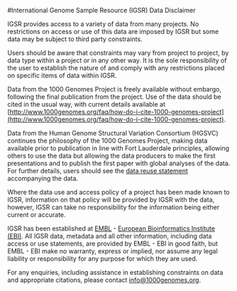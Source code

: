 #International Genome Sample Resource (IGSR) Data Disclaimer

IGSR provides access to a variety of data from many projects. No restrictions on access or use of this data are imposed by IGSR but some data may be subject to third party constraints.

Users should be aware that constraints may vary from project to project, by data type within a project or in any other way. It is the sole responsibility of the user to establish the nature of and comply with any restrictions placed on specific items of data within IGSR.

Data from the 1000 Genomes Project is freely available without embargo, following the final publication from the project. Use of the data should be cited in the usual way, with current details available at  [http://www.1000genomes.org/faq/how-do-i-cite-1000-genomes-project](http://www.1000genomes.org/faq/how-do-i-cite-1000-genomes-project).

Data from the Human Genome Structural Variation Consortium (HGSVC) continues the philosophy of the 1000 Genomes Project, making data available prior to publication in line with Fort Lauderdale principles, allowing others to use the data but allowing the data producers to make the first presentations and to publish the first paper with global analyses of the data. For further details, users should see the [data reuse statement](https://github.com/igsr/1000Genomes_data_indexes/blob/master/data_collections/hgsv_sv_discovery/README_hgsvc_datareuse_statement.md) accompanying the data.

Where the data use and access policy of a project has been made known to IGSR, information on that policy will be provided by IGSR with the data, however, IGSR can take no responsibility for the information being either current or accurate.

IGSR has been established at [EMBL](http://www.embl.org) - [European Bioinformatics Institute (EBI)](http://www.ebi.ac.uk). All IGSR data, metadata and all other information, including data access or use statements, are provided by EMBL - EBI in good faith, but EMBL - EBI make no warranty, express or implied, nor assume any legal liability or responsibility for any purpose for which they are used.

For any enquiries, including assistance in establishing constraints on data and appropriate citations, please contact info@1000genomes.org.
